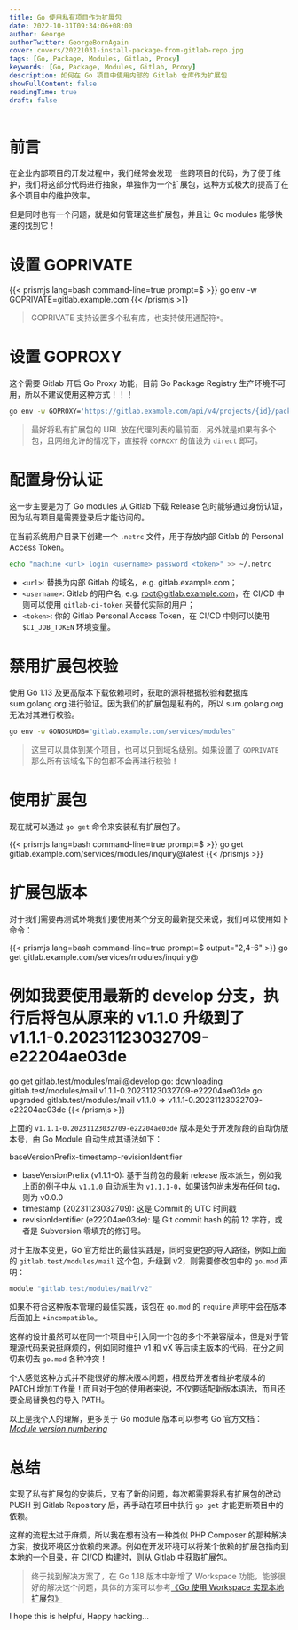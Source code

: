 ```yaml
---
title: Go 使用私有项目作为扩展包
date: 2022-10-31T09:34:06+08:00
author: George
authorTwitter: GeorgeBornAgain
cover: covers/20221031-install-package-from-gitlab-repo.jpg
tags: [Go, Package, Modules, Gitlab, Proxy]
keywords: [Go, Package, Modules, Gitlab, Proxy]
description: 如何在 Go 项目中使用内部的 Gitlab 仓库作为扩展包
showFullContent: false
readingTime: true
draft: false
---
```


# 前言

在企业内部项目的开发过程中，我们经常会发现一些跨项目的代码，为了便于维护，我们将这部分代码进行抽象，单独作为一个扩展包，这种方式极大的提高了在多个项目中的维护效率。

但是同时也有一个问题，就是如何管理这些扩展包，并且让 Go modules 能够快速的找到它！

# 设置 GOPRIVATE

{{< prismjs lang=bash command-line=true prompt=$ >}}
go env -w GOPRIVATE=gitlab.example.com
{{< /prismjs >}}

> GOPRIVATE 支持设置多个私有库，也支持使用通配符`*`。

# 设置 GOPROXY

这个需要 Gitlab 开启 Go Proxy 功能，目前 Go Package Registry 生产环境不可用，所以不建议使用这种方式！！！

```bash
go env -w GOPROXY='https://gitlab.example.com/api/v4/projects/{id}/packages/go,https://proxy.golang.org,direct'
```

> 最好将私有扩展包的 URL 放在代理列表的最前面，另外就是如果有多个包，且网络允许的情况下，直接将 `GOPROXY` 的值设为 `direct` 即可。

# 配置身份认证

这一步主要是为了 Go modules 从 Gitlab 下载 Release 包时能够通过身份认证，因为私有项目是需要登录后才能访问的。

在当前系统用户目录下创建一个 `.netrc` 文件，用于存放内部 Gitlab 的 Personal Access Token。

```bash
echo "machine <url> login <username> password <token>" >> ~/.netrc
```
* `<url>`: 替换为内部 Gitlab 的域名，e.g. gitlab.example.com；
* `<username>`: Gitlab 的用户名, e.g. root@gitlab.example.com，在 CI/CD 中则可以使用 `gitlab-ci-token` 来替代实际的用户；
* `<token>`: 你的 Gitlab Personal Access Token，在 CI/CD 中则可以使用 `$CI_JOB_TOKEN` 环境变量。

# 禁用扩展包校验

使用 Go 1.13 及更高版本下载依赖项时，获取的源将根据校验和数据库 sum.golang.org 进行验证。因为我们的扩展包是私有的，所以 sum.golang.org 无法对其进行校验。

```bash
go env -w GONOSUMDB="gitlab.example.com/services/modules"
```

> 这里可以具体到某个项目，也可以只到域名级别。如果设置了 `GOPRIVATE` 那么所有该域名下的包都不会再进行校验！

# 使用扩展包

现在就可以通过 `go get` 命令来安装私有扩展包了。

{{< prismjs lang=bash command-line=true prompt=$ >}}
go get gitlab.example.com/services/modules/inquiry@latest
{{< /prismjs >}}

# 扩展包版本

对于我们需要再测试环境我们要使用某个分支的最新提交来说，我们可以使用如下命令：

{{< prismjs lang=bash command-line=true prompt=$ output="2,4-6" >}}
go get gitlab.example.com/services/modules/inquiry@<branch>

# 例如我要使用最新的 develop 分支，执行后将包从原来的 v1.1.0 升级到了 v1.1.1-0.20231123032709-e22204ae03de
go get gitlab.test/modules/mail@develop
go: downloading gitlab.test/modules/mail v1.1.1-0.20231123032709-e22204ae03de
go: upgraded gitlab.test/modules/mail v1.1.0 => v1.1.1-0.20231123032709-e22204ae03de
{{< /prismjs >}}

上面的 `v1.1.1-0.20231123032709-e22204ae03de` 版本是处于开发阶段的自动伪版本号，由 Go Module 自动生成其语法如下：

baseVersionPrefix-timestamp-revisionIdentifier

* baseVersionPrefix (v1.1.1-0): 基于当前包的最新 release 版本派生，例如我上面的例子中从 `v1.1.0` 自动派生为 `v1.1.1-0`，如果该包尚未发布任何 tag，则为 v0.0.0
* timestamp (20231123032709): 这是 Commit 的 UTC 时间戳
* revisionIdentifier (e22204ae03de): 是 Git commit hash 的前 12 字符，或者是 Subversion 零填充的修订号。

对于主版本变更，Go 官方给出的最佳实践是，同时变更包的导入路径，例如上面的 `gitlab.test/modules/mail` 这个包，升级到 v2，则需要修改包中的 `go.mod` 声明：

```go
module "gitlab.test/modules/mail/v2"
```

如果不符合这种版本管理的最佳实践，该包在 `go.mod` 的 `require` 声明中会在版本后面加上 `+incompatible`。

这样的设计虽然可以在同一个项目中引入同一个包的多个不兼容版本，但是对于管理源代码来说挺麻烦的，例如同时维护 v1 和 vX 等后续主版本的代码，在分之间切来切去 `go.mod` 各种冲突！

个人感觉这种方式并不能很好的解决版本问题，相反给开发者维护老版本的 PATCH 增加工作量！而且对于包的使用者来说，不仅要适配新版本语法，而且还要全局替换包的导入 PATH。

以上是我个人的理解，更多关于 Go module 版本可以参考 Go 官方文档：*[Module version numbering](https://go.dev/doc/modules/version-numbers)*

# 总结

实现了私有扩展包的安装后，又有了新的问题，每次都需要将私有扩展包的改动 PUSH 到 Gitlab Repository 后，再手动在项目中执行 `go get` 才能更新项目中的依赖。

这样的流程太过于麻烦，所以我在想有没有一种类似 PHP Composer 的那种解决方案，按找环境区分依赖的来源。例如在开发环境可以将某个依赖的扩展包指向到本地的一个目录，在 CI/CD 构建时，则从 Gitlab 中获取扩展包。

> 终于找到解决方案了，在 Go 1.18 版本中新增了 Workspace 功能，能够很好的解决这个问题，具体的方案可以参考[《Go 使用 Workspace 实现本地扩展包》](/devops/20221101.html)

I hope this is helpful, Happy hacking...